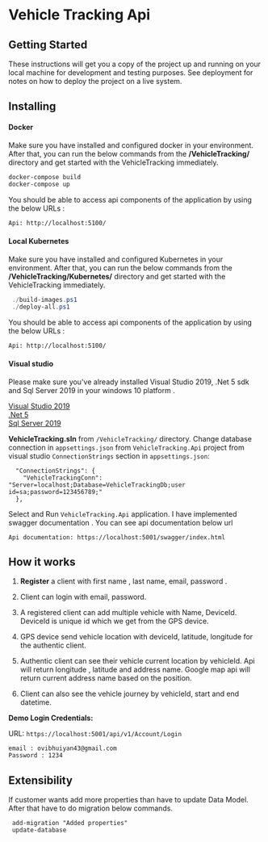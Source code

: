 # Vehicle Tracking Api

## Getting Started

These instructions will get you a copy of the project up and running on your local machine for development and testing purposes. See deployment for notes on how to deploy the project on a live system.

## Installing

#### Docker

Make sure you have installed and configured docker in your environment. After that, you can run the below commands from the **/VehicleTracking/** directory and get started with the VehicleTracking immediately.

```powershell
docker-compose build
docker-compose up
```

You should be able to access api components of the application by using the below URLs :

```
Api: http://localhost:5100/
```

#### Local Kubernetes

Make sure you have installed and configured Kubernetes in your environment.
After that, you can run the below commands from the **/VehicleTracking/Kubernetes/** directory and get started with the VehicleTracking immediately.

```powershell
 ./build-images.ps1
 ./deploy-all.ps1
```

You should be able to access api components of the application by using the below URLs :

```
Api: http://localhost:5100/
```

#### Visual studio

Please make sure you've already installed Visual Studio 2019, .Net 5 sdk and Sql Server 2019 in your windows 10 platform .

[Visual Studio 2019](https://visualstudio.microsoft.com/downloads/)  
[.Net 5](https://dotnet.microsoft.com/download/dotnet/5.0)  
[Sql Server 2019](https://www.microsoft.com/en-us/sql-server/sql-server-downloads)

**VehicleTracking.sln** from `/VehicleTracking/` directory.
Change database connection in `appsettings.json` from `VehicleTracking.Api` project from visual studio
`ConnectionStrings` section in `appsettings.json`:

```
  "ConnectionStrings": {
    "VehicleTrackingConn": "Server=localhost;Database=VehicleTrackingDb;user id=sa;password=123456789;"
  },

```

Select and Run `VehicleTracking.Api` application.
I have implemented swagger documentation . You can see api documentation below url

```
Api documentation: https://localhost:5001/swagger/index.html
```

## How it works

1. **Register** a client with first name , last name, email, password .
2. Client can login with email, password.

3. A registered client can add multiple vehicle with Name, DeviceId. DeviceId is unique id which we get from the GPS device.

4. GPS device send vehicle location with deviceId, latitude, longitude for the authentic client.

5. Authentic client can see their vehicle current location by vehicleId. Api will return longitude , latitude and address name. Google map api will return current address name based on the position.

6. Client can also see the vehicle journey by vehicleId, start and end datetime.

**Demo Login Credentials:**

URL: `https://localhost:5001/api/v1/Account/Login`

```
email : ovibhuiyan43@gmail.com
Password : 1234
```

## Extensibility

If customer wants add more properties than have to update Data Model.
After that have to do migration below commands.

```package manager
 add-migration "Added properties"
 update-database
```
